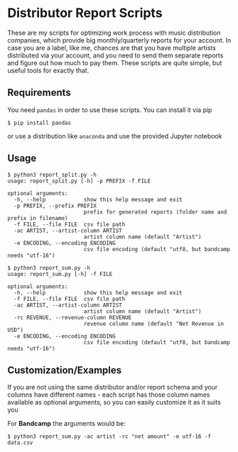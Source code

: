 # Distributor Report Scripts
These are my scripts for optimizing work process with music distribution companies, which provide big monthly/quarterly reports for your account. In case you are a label, like me, chances are that you have multiple artists distributed via your account, and you need to send them separate reports and figure out how much to pay them. These scripts are quite simple, but useful tools for exactly that.

## Requirements
You need `pandas` in order to use these scripts. You can install it via pip

```
$ pip install pandas
```

or use a distribution like `anaconda` and use the provided Jupyter notebook

## Usage

```
$ python3 report_split.py -h
usage: report_split.py [-h] -p PREFIX -f FILE

optional arguments:
  -h, --help            show this help message and exit
  -p PREFIX, --prefix PREFIX
                        prefix for generated reports (folder name and prefix in filename)
  -f FILE, --file FILE  csv file path
  -ac ARTIST, --artist-column ARTIST
                        artist column name (default "Artist")
  -e ENCODING, --encoding ENCODING
                        csv file encoding (default "utf8, but bandcamp needs "utf-16")
```

```
$ python3 report_sum.py -h
usage: report_sum.py [-h] -f FILE

optional arguments:
  -h, --help            show this help message and exit
  -f FILE, --file FILE  csv file path
  -ac ARTIST, --artist-column ARTIST
                        artist column name (default "Artist")
  -rc REVENUE, --revenue-column REVENUE
                        revenue column name (default "Net Revenue in USD")
  -e ENCODING, --encoding ENCODING
                        csv file encoding (default "utf8, but bandcamp needs "utf-16")
```

## Customization/Examples
If you are not using the same distributor and/or report schema and your columns have different names - each script has those column names available as optional arguments, so you can easily customize it as it suits you

For **Bandcamp** the arguments would be:
```
$ python3 report_sum.py -ac artist -rc "net amount" -e utf-16 -f data.csv
```